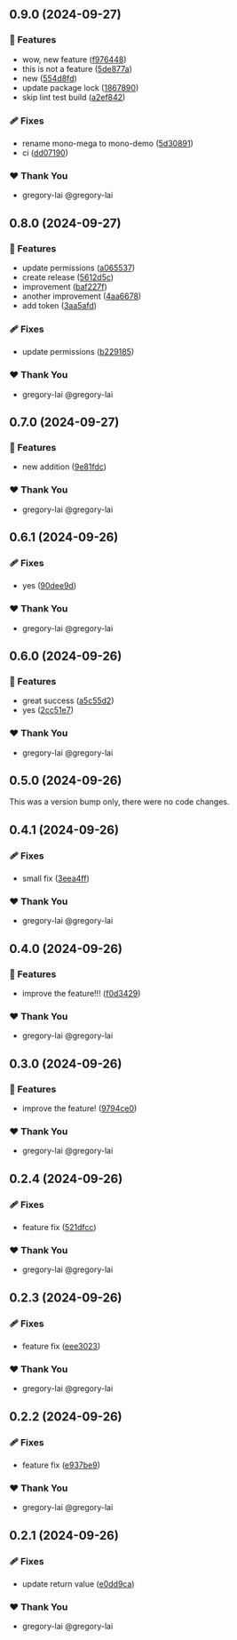 ## 0.9.0 (2024-09-27)


### 🚀 Features

- wow, new feature ([f976448](https://github.com/gregory-lai/mono-demo/commit/f976448))
- this is not a feature ([5de877a](https://github.com/gregory-lai/mono-demo/commit/5de877a))
- new ([554d8fd](https://github.com/gregory-lai/mono-demo/commit/554d8fd))
- update package lock ([1867890](https://github.com/gregory-lai/mono-demo/commit/1867890))
- skip lint test build ([a2ef842](https://github.com/gregory-lai/mono-demo/commit/a2ef842))

### 🩹 Fixes

- rename mono-mega to mono-demo ([5d30891](https://github.com/gregory-lai/mono-demo/commit/5d30891))
- ci ([dd07190](https://github.com/gregory-lai/mono-demo/commit/dd07190))

### ❤️  Thank You

- gregory-lai @gregory-lai

## 0.8.0 (2024-09-27)


### 🚀 Features

- update permissions ([a065537](https://github.com/gregory-lai/mono-demo/commit/a065537))
- create release ([5612d5c](https://github.com/gregory-lai/mono-demo/commit/5612d5c))
- improvement ([baf227f](https://github.com/gregory-lai/mono-demo/commit/baf227f))
- another improvement ([4aa6678](https://github.com/gregory-lai/mono-demo/commit/4aa6678))
- add token ([3aa5afd](https://github.com/gregory-lai/mono-demo/commit/3aa5afd))

### 🩹 Fixes

- update permissions ([b229185](https://github.com/gregory-lai/mono-demo/commit/b229185))

### ❤️  Thank You

- gregory-lai @gregory-lai

## 0.7.0 (2024-09-27)


### 🚀 Features

- new addition ([9e81fdc](https://github.com/gregory-lai/mono-demo/commit/9e81fdc))

### ❤️  Thank You

- gregory-lai @gregory-lai

## 0.6.1 (2024-09-26)


### 🩹 Fixes

- yes ([90dee9d](https://github.com/gregory-lai/mono-demo/commit/90dee9d))

### ❤️  Thank You

- gregory-lai @gregory-lai

## 0.6.0 (2024-09-26)


### 🚀 Features

- great success ([a5c55d2](https://github.com/gregory-lai/mono-demo/commit/a5c55d2))
- yes ([2cc51e7](https://github.com/gregory-lai/mono-demo/commit/2cc51e7))

### ❤️  Thank You

- gregory-lai @gregory-lai

## 0.5.0 (2024-09-26)

This was a version bump only, there were no code changes.

## 0.4.1 (2024-09-26)


### 🩹 Fixes

- small fix ([3eea4ff](https://github.com/gregory-lai/mono-demo/commit/3eea4ff))

### ❤️  Thank You

- gregory-lai @gregory-lai

## 0.4.0 (2024-09-26)


### 🚀 Features

- improve the feature!!! ([f0d3429](https://github.com/gregory-lai/mono-demo/commit/f0d3429))

### ❤️  Thank You

- gregory-lai @gregory-lai

## 0.3.0 (2024-09-26)


### 🚀 Features

- improve the feature! ([9794ce0](https://github.com/gregory-lai/mono-demo/commit/9794ce0))

### ❤️  Thank You

- gregory-lai @gregory-lai

## 0.2.4 (2024-09-26)


### 🩹 Fixes

- feature fix ([521dfcc](https://github.com/gregory-lai/mono-demo/commit/521dfcc))

### ❤️  Thank You

- gregory-lai @gregory-lai

## 0.2.3 (2024-09-26)


### 🩹 Fixes

- feature fix ([eee3023](https://github.com/gregory-lai/mono-demo/commit/eee3023))

### ❤️  Thank You

- gregory-lai @gregory-lai

## 0.2.2 (2024-09-26)


### 🩹 Fixes

- feature fix ([e937be9](https://github.com/gregory-lai/mono-demo/commit/e937be9))

### ❤️  Thank You

- gregory-lai @gregory-lai

## 0.2.1 (2024-09-26)


### 🩹 Fixes

- update return value ([e0dd9ca](https://github.com/gregory-lai/mono-demo/commit/e0dd9ca))

### ❤️  Thank You

- gregory-lai @gregory-lai